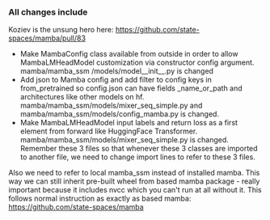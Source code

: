 ### All changes include
Koziev is the unsung hero here: https://github.com/state-spaces/mamba/pull/83
- Make MambaConfig class available from outside in order to allow MambaLMHeadModel customization via constructor config argument. mamba/mamba_ssm
/models/model__init__.py is changed
- Add json to Mamba config and add filter to config keys in from_pretrained so config.json can have fields _name_or_path and architectures like other models on hf.  
mamba/mamba_ssm/models/mixer_seq_simple.py and mamba/mamba_ssm/models/config_mamba.py is changed.
- Make MambaLMHeadModel input labels and return loss as a first element from forward like HuggingFace Transformer. mamba/mamba_ssm/models/mixer_seq_simple.py is changed.
Remember these 3 files so that whenever these 3 classes are imported to another file, we need to change import lines to refer to these 3 files.

Also we need to refer to local mamba_ssm instead of installed mamba. This way we can still inherit pre-built wheel from based mamba package - really important because it includes nvcc which you can't run at all without it. This follows normal instruction as exactly as based mamba: https://github.com/state-spaces/mamba
